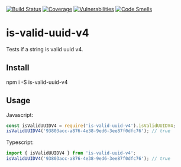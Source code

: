 [![Build Status](https://travis-ci.com/jammymalina/is-valid-uuid-v4.svg?branch=master)](https://travis-ci.com/jammymalina/is-valid-uuid-v4)   [![Coverage](https://sonarcloud.io/api/project_badges/measure?project=is-valid-uuid-v4&metric=coverage)](https://sonarcloud.io/dashboard?id=is-valid-uuid-v4)   [![Vulnerabilities](https://sonarcloud.io/api/project_badges/measure?project=is-valid-uuid-v4&metric=vulnerabilities)](https://sonarcloud.io/dashboard?id=is-valid-uuid-v4)   [![Code Smells](https://sonarcloud.io/api/project_badges/measure?project=is-valid-uuid-v4&metric=code_smells)](https://sonarcloud.io/dashboard?id=is-valid-uuid-v4)

# is-valid-uuid-v4

Tests if a string is valid uuid v4.

## Install
npm i -S is-valid-uuid-v4

## Usage

Javascript:
```javascript
const isValidUUIDV4 = require('is-valid-uuid-v4').isValidUUIDV4;
isValidUUIDV4('93803acc-a876-4e38-9ed6-3ee87f0dfc76'); // true
```

Typescript:
```typescript
import { isValidUUIDV4 } from 'is-valid-uuid-v4';
isValidUUIDV4('93803acc-a876-4e38-9ed6-3ee87f0dfc76'); // true
```
